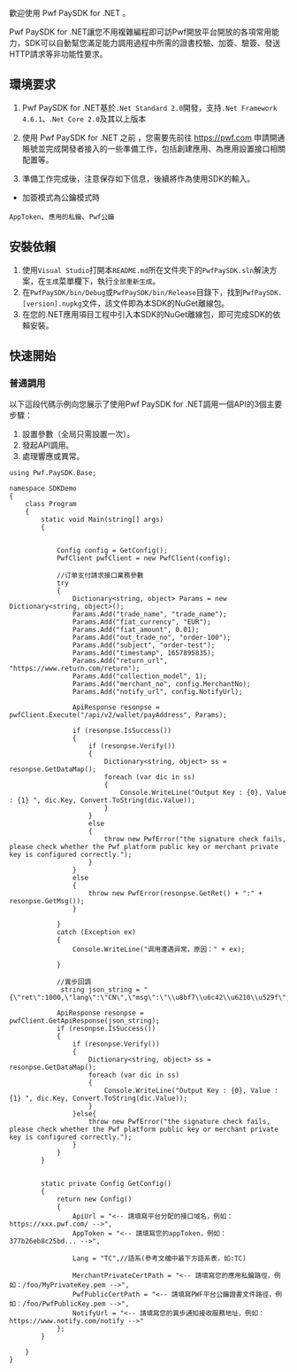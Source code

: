 歡迎使用 Pwf PaySDK for .NET 。

Pwf PaySDK for .NET讓您不用複雜編程即可訪Pwf開放平台開放的各項常用能力，SDK可以自動幫您滿足能力調用過程中所需的證書校驗、加簽、驗簽、發送HTTP請求等非功能性要求。

## 環境要求
1. Pwf PaySDK for .NET基於`.Net Standard 2.0`開發，支持`.Net Framework 4.6.1`、.`Net Core 2.0`及其以上版本

2. 使用 Pwf PaySDK for .NET 之前 ，您需要先前往 https://pwf.com 申請開通賬號並完成開發者接入的一些準備工作，包括創建應用、為應用設置接口相關配置等。

3. 準備工作完成後，注意保存如下信息，後續將作為使用SDK的輸入。

* 加簽模式為公鑰模式時

`AppToken`、`應用的私鑰`、`Pwf公鑰`

## 安裝依賴
1. 使用`Visual Studio`打開本`README.md`所在文件夾下的`PwfPaySDK.sln`解決方案，在`生成`菜單欄下，執行`全部重新生成`。
2. 在`PwfPaySDK/bin/Debug`或`PwfPaySDK/bin/Release`目錄下，找到`PwfPaySDK.[version].nupkg`文件，該文件即為本SDK的NuGet離線包。
3. 在您的.NET應用項目工程中引入本SDK的NuGet離線包，即可完成SDK的依賴安裝。

## 快速開始
### 普通調用
以下這段代碼示例向您展示了使用Pwf PaySDK for .NET調用一個API的3個主要步驟：

1. 設置參數（全局只需設置一次）。
2. 發起API調用。
3. 處理響應或異常。

```charp
using Pwf.PaySDK.Base;

namespace SDKDemo
{
    class Program
    {
        static void Main(string[] args)
        {
            

            Config config = GetConfig();
            PwfClient pwfClient = new PwfClient(config);

            //订单支付請求接口業務參數
            try
            {
                Dictionary<string, object> Params = new Dictionary<string, object>();
                Params.Add("trade_name", "trade_name");
                Params.Add("fiat_currency", "EUR");
                Params.Add("fiat_amount", 0.01);
                Params.Add("out_trade_no", "order-100");
                Params.Add("subject", "order-test");
                Params.Add("timestamp", 1657895835);
                Params.Add("return_url", "https://www.return.com/return");
                Params.Add("collection_model", 1);
                Params.Add("merchant_no", config.MerchantNo);
                Params.Add("notify_url", config.NotifyUrl);

                ApiResponse resonpse = pwfClient.Execute("/api/v2/wallet/payAddress", Params);

                if (resonpse.IsSuccess())
                {
                    if (resonpse.Verify())
                    {
                        Dictionary<string, object> ss = resonpse.GetDataMap();
                        foreach (var dic in ss)
                        {
                            Console.WriteLine("Output Key : {0}, Value : {1} ", dic.Key, Convert.ToString(dic.Value));
                        }
                    }
                    else
                    {
                        throw new PwfError("the signature check fails, please check whether the Pwf platform public key or merchant private key is configured correctly.");
                    }
                }
                else
                {
                    throw new PwfError(resonpse.GetRet() + ":" + resonpse.GetMsg());
                }

            }
            catch (Exception ex)
            {
                Console.WriteLine("调用遭遇异常，原因：" + ex);
   
            }

            //異步回調
             string json_string = "{\"ret\":1000,\"lang\":\"CN\",\"msg\":\"\\u8bf7\\u6c42\\u6210\\u529f\",\"data\":\"........"}";

            ApiResponse resonpse = pwfClient.GetApiResponse(json_string);
            if (resonpse.IsSuccess())
            {
                if (resonpse.Verify())
                {
                    Dictionary<string, object> ss = resonpse.GetDataMap();
                    foreach (var dic in ss)
                    {
                        Console.WriteLine("Output Key : {0}, Value : {1} ", dic.Key, Convert.ToString(dic.Value));
                    }
                }else{
                    throw new PwfError("the signature check fails, please check whether the Pwf platform public key or merchant private key is configured correctly.");
                }
            }
        }


        static private Config GetConfig()
        {
            return new Config()
            {
                ApiUrl = "<-- 請填寫平台分配的接口域名，例如：https://xxx.pwf.com/ -->",
                AppToken = "<-- 請填寫您的appToken，例如：377b26eb8c25bd... -->",
 
                Lang = "TC",//語系(參考文檔中最下方語系表，如:TC)

                MerchantPrivateCertPath = "<-- 請填寫您的應用私鑰路徑，例如：/foo/MyPrivateKey.pem -->",
                PwfPublicCertPath = "<-- 請填寫PWF平台公鑰證書文件路徑，例如：/foo/PwfPublicKey.pem -->",
                NotifyUrl = "<-- 請填寫您的異步通知接收服務地址，例如：https://www.notify.com/notify -->"
            };
        }

    }
}
```
